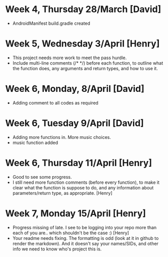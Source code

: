# Week 4, Thursday 28/March [David]
- AndroidManifest 
  build.gradle
created
# Week 5, Wednesday 3/April [Henry]
- This project needs more work to meet the pass hurdle.
- Include multi-line comments (/* */) before each function, to outline what the function does, any arguments and return types, and how to use it.

# Week 6, Monday, 8/April [David]
- Adding comment to all codes as required

# Week 6, Tuesday 9/April [David]
- Adding more functions in. More music choices.
- music function added
 
# Week 6, Thursday 11/April [Henry]
- Good to see some progress. 
- I still need more function comments (before every function), to make it clear what the function is suppose to do, and any information about parameters/return type, as appropriate. [Henry]

# Week 7, Monday 15/April [Henry]
- Progress missing of late. I see to be logging into your repo more than each of you are.. which shouldn't be the case :) [Henry]
- Your readme needs fixing. The formatting is odd (look at it in github to render the markdown). And it doesn't say your names/SIDs, and other info we need to know who's project this is.



